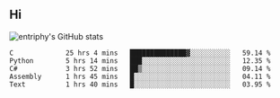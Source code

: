## Hi
![entriphy's GitHub stats](https://github-readme-stats.vercel.app/api?username=entriphy&show_icons=true&title_color=2196F3&bg_color=212121&text_color=FAFAFA&hide_border=true)
<!--START_SECTION:waka-->

```text
C             25 hrs 4 mins   ██████████████▓░░░░░░░░░░   59.14 %
Python        5 hrs 14 mins   ███░░░░░░░░░░░░░░░░░░░░░░   12.35 %
C#            3 hrs 52 mins   ██▒░░░░░░░░░░░░░░░░░░░░░░   09.14 %
Assembly      1 hrs 45 mins   █░░░░░░░░░░░░░░░░░░░░░░░░   04.11 %
Text          1 hrs 40 mins   █░░░░░░░░░░░░░░░░░░░░░░░░   03.95 %
```

<!--END_SECTION:waka-->
